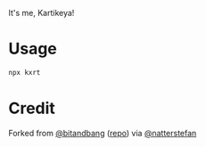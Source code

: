 It's me, Kartikeya!

# Usage

```bash
npx kxrt 
```

# Credit

Forked from [@bitandbang](https://twitter.com/bitandbang/status/1075473070368919552)
([repo](https://github.com/bnb/bitandbang)) via [@natterstefan](https://github.com/natterstefan/)
